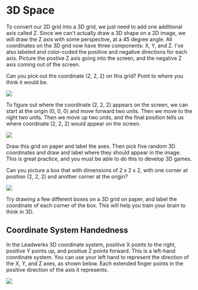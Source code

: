 # 3D Space

To convert our 2D grid into a 3D grid, we just need to add one additional axis called Z. Since we can't actually draw a 3D shape on a 2D image, we will draw the Z axis with some perspective, at a 45 degree angle. All coordinates on the 3D grid now have three components: X, Y, and Z. I've also labeled and color-coded the positive and negative directions for each axis. Picture the postive Z axis going into the screen, and the negative Z axis coming out of the screen.

Can you pick out the coordinate (2, 2, 2) on this grid? Point to where you think it would be.

![](https://github.com/UltraEngine/Documentation/blob/master/Images/3dgrid.png?raw=true)

To figure out where the coordinate (2, 2, 2) appears on the screen, we can start at the origin (0, 0, 0) and move forward two units. Then we move to the right two units. Then we move up two units, and the final position tells us where coordinate (2, 2, 2) would appear on the screen.

![](https://github.com/UltraEngine/Documentation/blob/master/Images/3dgrid_222.png?raw=true)

Draw this grid on paper and label the axes. Then pick five random 3D coordinates and draw and label where they should appear in the image. This is great practice, and you must be able to do this to develop 3D games.

Can you picture a box that with dimensions of 2 x 2 x 2, with one corner at position (2, 2, 2) and another corner at the origin?

![](https://github.com/UltraEngine/Documentation/blob/master/Images/3dgrid_222box.png?raw=true)

Try drawing a few different boxes on a 3D grid on paper, and label the coordinate of each corner of the box. This will help you train your brain to think in 3D.

## Coordinate System Handedness

In the Leadwerks 3D coordinate system, positive X points to the right, positive Y points up, and positiue Z points forward. This is a left-hand coordinate system. You can use your left hand to represent the direction of the X, Y, and Z axes, as shown below. Each extended finger points in the positive direction of the axis it represents.

![](https://github.com/UltraEngine/Documentation/blob/master/Images/lefthandcoordsys.jpg?raw=true)
